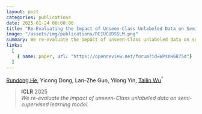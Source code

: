 ```yaml
---
layout: post
categories: publications
date: 2025-01-24 00:00:00
title: "Re-Evaluating the Impact of Unseen-Class Unlabeled Data on Semi-Supervised Learning Model"
image: "/assets/img/publications/REIUCUDSSLM.png"
summary: We re-evaluate the impact of unseen-Class unlabeled data on semi-supervised learning model.
links:
  [
    { name: paper, url: "https://openreview.net/forum?id=WPsnH6875d"}
  ]
---
```


[Rundong He](https://rundonghe.github.io), Yicong Dong, Lan-Zhe Guo, Yilong Yin, [Tailin Wu](https://tailin.org/)$^†$

> **ICLR** 2025  
> _We re-evaluate the impact of unseen-Class unlabeled data on semi-supervised learning model._
